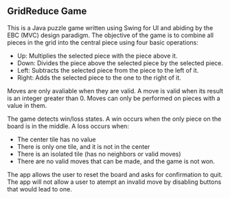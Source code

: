 ## GridReduce Game

This is a Java puzzle game written using Swing for UI and abiding by the 
EBC (MVC) design paradigm. The objective of the game is to combine all
pieces in the grid into the central piece using four basic operations:

* Up: Multiplies the selected piece with the piece above it.
* Down: Divides the piece above the selected piece by the selected piece.
* Left: Subtracts the selected piece from the piece to the left of it.
* Right: Adds the selected piece to the one to the right of it.

Moves are only avaliable when they are valid. A move is valid when its 
result is an integer greater than 0. Moves can only be performed on
pieces with a value in them.

The game detects win/loss states. A win occurs when the only piece on
the board is in the middle. A loss occurs when:

* The center tile has no value
* There is only one tile, and it is not in the center
* There is an isolated tile (has no neighbors or valid moves)
* There are no valid moves that can be made, and the game is not won.

The app allows the user to reset the board and asks for confirmation to
quit. The app will not allow a user to atempt an invalid move by disabling
buttons that would lead to one.
